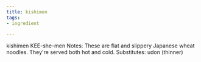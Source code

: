 ```yaml
---
title: kishimen
tags:
- ingredient

---
```

kishimen KEE-she-men Notes: These are flat and slippery Japanese wheat noodles. They're served both hot and cold. Substitutes: udon (thinner)

